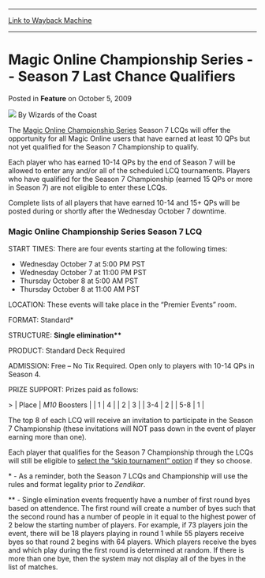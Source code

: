 
---
[Link to Wayback Machine](https://web.archive.org/web/20220117091634/https://magic.wizards.com/en/articles/archive/feature/magic-online-championship-series-season-7-last-chance-qualifiers-2009-10-05)

[_metadata_:author]:- "Wizards of the Coast"
[_metadata_:description]:- "The Magic Online Championship Series Season 7 LCQs will offer the opportunity for all Magic Online users that have earned at least 10 QPs but not yet qualified for the Season 7 Championship to qualify.Each player who has earned 10-14 QPs by the end of Season 7 will be allowed to enter any and/or all of the scheduled LCQ tournaments."
[_metadata_:generator]:- "Drupal 7 (http://drupal.org)"
[_metadata_:publish_date]:- "2009-10-05"
[_metadata_:title]:- "Magic Online Championship Series -- Season 7 Last Chance Qualifiers"
[_metadata_:wayback_capture_timestamp]:- "2022-01-17 09:16:34+00:00"
[_metadata_:wayback_raw_url]:- "https://web.archive.org/web/20220117091634id_/https://magic.wizards.com/en/articles/archive/feature/magic-online-championship-series-season-7-last-chance-qualifiers-2009-10-05"
[_metadata_:wayback_url]:- "https://magic.wizards.com/en/articles/archive/feature/magic-online-championship-series-season-7-last-chance-qualifiers-2009-10-05"
---


Magic Online Championship Series -- Season 7 Last Chance Qualifiers
===================================================================



 Posted in **Feature**
 on October 5, 2009 






![](https://media.magic.wizards.com/styles/auth_small/public/images/person/wizards_author.jpg)
By Wizards of the Coast











The [Magic Online Championship Series](/en/articles/archive/magic-online-championship-series-2009-05-07) Season 7 LCQs will offer the opportunity for all Magic Online users that have earned at least 10 QPs but not yet qualified for the Season 7 Championship to qualify.

Each player who has earned 10-14 QPs by the end of Season 7 will be allowed to enter any and/or all of the scheduled LCQ tournaments. Players who have qualified for the Season 7 Championship (earned 15 QPs or more in Season 7) are not eligible to enter these LCQs.

Complete lists of all players that have earned 10-14 and 15+ QPs will be posted during or shortly after the Wednesday October 7 downtime.

### Magic Online Championship Series Season 7 LCQ

START TIMES: There are four events starting at the following times:

* Wednesday October 7 at 5:00 PM PST
* Wednesday October 7 at 11:00 PM PST
* Thursday October 8 at 5:00 AM PST
* Thursday October 8 at 11:00 AM PST

LOCATION: These events will take place in the “Premier Events” room.

FORMAT: Standard\*

STRUCTURE: **Single elimination\*\***

PRODUCT: Standard Deck Required

ADMISSION: Free – No Tix Required. Open only to players with 10-14 QPs in Season 4.

PRIZE SUPPORT: Prizes paid as follows:



&gt; | Place | *M10* Boosters |
| 1 | 4 |
| 2 | 3 |
| 3-4 | 2 |
| 5-8 | 1 |

The top 8 of each LCQ will receive an invitation to participate in the Season 7 Championship (these invitations will NOT pass down in the event of player earning more than one).

Each player that qualifies for the Season 7 Championship through the LCQs will still be eligible to [select the “skip tournament” option](/en/articles/archive/magic-online-championship-series-2009-05-07) if they so choose.

\* - As a reminder, both the Season 7 LCQs and Championship will use the rules and format legality prior to *Zendikar*.

\*\* - Single elimination events frequently have a number of first round byes based on attendence. The first round will create a number of byes such that the second round has a number of people in it equal to the highest power of 2 below the starting number of players. For example, if 73 players join the event, there will be 18 players playing in round 1 while 55 players receive byes so that round 2 begins with 64 players. Which players receive the byes and which play during the first round is determined at random. If there is more than one bye, then the system may not display all of the byes in the list of matches.







